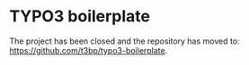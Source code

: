 # TYPO3 boilerplate

The project has been closed and the repository has moved to: https://github.com/t3bp/typo3-boilerplate.
